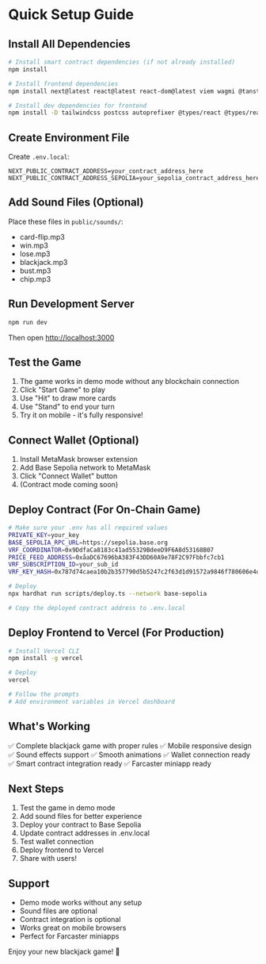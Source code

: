 # Quick Setup Guide

## Install All Dependencies

```bash
# Install smart contract dependencies (if not already installed)
npm install

# Install frontend dependencies
npm install next@latest react@latest react-dom@latest viem wagmi @tanstack/react-query framer-motion clsx lucide-react

# Install dev dependencies for frontend
npm install -D tailwindcss postcss autoprefixer @types/react @types/react-dom typescript
```

## Create Environment File

Create `.env.local`:

```env
NEXT_PUBLIC_CONTRACT_ADDRESS=your_contract_address_here
NEXT_PUBLIC_CONTRACT_ADDRESS_SEPOLIA=your_sepolia_contract_address_here
```

## Add Sound Files (Optional)

Place these files in `public/sounds/`:
- card-flip.mp3
- win.mp3
- lose.mp3
- blackjack.mp3
- bust.mp3
- chip.mp3

## Run Development Server

```bash
npm run dev
```

Then open [http://localhost:3000](http://localhost:3000)

## Test the Game

1. The game works in demo mode without any blockchain connection
2. Click "Start Game" to play
3. Use "Hit" to draw more cards
4. Use "Stand" to end your turn
5. Try it on mobile - it's fully responsive!

## Connect Wallet (Optional)

1. Install MetaMask browser extension
2. Add Base Sepolia network to MetaMask
3. Click "Connect Wallet" button
4. (Contract mode coming soon)

## Deploy Contract (For On-Chain Game)

```bash
# Make sure your .env has all required values
PRIVATE_KEY=your_key
BASE_SEPOLIA_RPC_URL=https://sepolia.base.org
VRF_COORDINATOR=0x9DdfaCa8183c41ad55329BdeeD9F6A8d53168B07
PRICE_FEED_ADDRESS=0xåaDC67696bA383F43DD60A9e78F2C97Fbbfc7cb1
VRF_SUBSCRIPTION_ID=your_sub_id
VRF_KEY_HASH=0x787d74caea10b2b357790d5b5247c2f63d1d91572a9846f780606e4d953677ae

# Deploy
npx hardhat run scripts/deploy.ts --network base-sepolia

# Copy the deployed contract address to .env.local
```

## Deploy Frontend to Vercel (For Production)

```bash
# Install Vercel CLI
npm install -g vercel

# Deploy
vercel

# Follow the prompts
# Add environment variables in Vercel dashboard
```

## What's Working

✅ Complete blackjack game with proper rules
✅ Mobile responsive design
✅ Sound effects support
✅ Smooth animations
✅ Wallet connection ready
✅ Smart contract integration ready
✅ Farcaster miniapp ready

## Next Steps

1. Test the game in demo mode
2. Add sound files for better experience
3. Deploy your contract to Base Sepolia
4. Update contract addresses in .env.local
5. Test wallet connection
6. Deploy frontend to Vercel
7. Share with users!

## Support

- Demo mode works without any setup
- Sound files are optional
- Contract integration is optional
- Works great on mobile browsers
- Perfect for Farcaster miniapps

Enjoy your new blackjack game! 🎰

